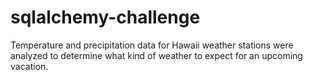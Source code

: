 # sqlalchemy-challenge
Temperature and precipitation data for Hawaii weather stations were analyzed to determine what kind of weather to expect for an upcoming vacation.  